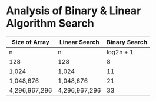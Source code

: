 # Analysis of Binary & Linear Algorithm Search

Size of Array  | Linear Search | Binary Search |
-------------  | ------------- | ------------- |
n    | n  | log2n + 1    |
128  | 128 | 8|
1,024 | 1,024 | 11|
1,048,676 |1,048,676 | 21
4,296,967,296 |4,296,967,296 |33|
